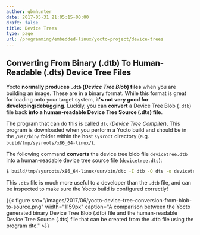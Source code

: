 ```yaml
---
author: gbmhunter
date: 2017-05-31 21:05:15+00:00
draft: false
title: Device Trees
type: page
url: /programming/embedded-linux/yocto-project/device-trees
---
```


## Converting From Binary (.dtb) To Human-Readable (.dts) Device Tree Files

Yocto **normally produces `.dtb` (_Device Tree Blob_) files** when you are building an image. These are in a binary format. While this format is great for loading onto your target system, **it's not very good for developing/debugging**. Luckily, you can **convert** a Device Tree Blob (`.dtb`) file back **into a human-readable Device Tree Source (.dts) file**.

The program that can do this is called `dtc` (_Device Tree Compiler_). This program is downloaded when you perform a Yocto build and should be in the `/usr/bin/` folder within the host `sysroot` directory (e.g. `build/tmp/sysroots/x86_64-linux/`).

The following command **converts** the device tree blob file `devicetree.dtb` into a human-readable device tree source file (`devicetree.dts`):

```sh
$ build/tmp/sysroots/x86_64-linux/usr/bin/dtc -I dtb -O dts -o devicetree.dts devicetree.dtb
```

This `.dts` file is much more useful to a developer than the `.dtb` file, and can be inspected to make sure the Yocto build is configured correctly!

{{< figure src="/images/2017/06/yocto-device-tree-conversion-from-blob-to-source.png" width="1159px" caption="A comparison between the Yocto generated binary Device Tree Blob (.dtb) file and the human-readable Device Tree Source (.dts) file that can be created from the .dtb file using the program dtc."  >}}

